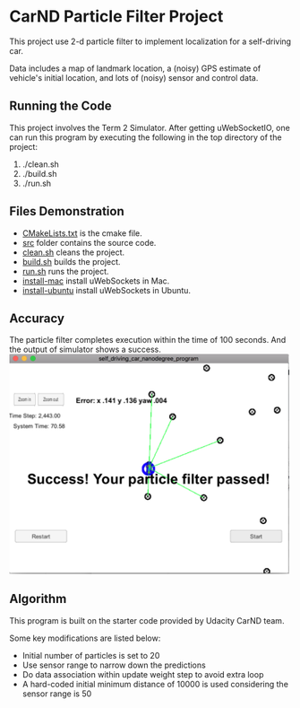 # CarND Particle Filter Project
This project use 2-d particle filter to implement localization for a self-driving car.

Data includes a map of landmark location, a (noisy) GPS estimate of vehicle's initial location, and lots of (noisy) sensor and control data.

## Running the Code
This project involves the Term 2 Simulator. After getting uWebSocketIO, one can run this program by executing the following in the top directory of the project:

1. ./clean.sh
2. ./build.sh
3. ./run.sh

## Files Demonstration

* [CMakeLists.txt](CMakeLists.txt) is the cmake file.
* [src](src) folder contains the source code.
* [clean.sh](clean.sh) cleans the project.
* [build.sh](build.sh) builds the project.
* [run.sh](run.sh) runs the project.
* [install-mac](install-mac.sh) install uWebSockets in Mac.
* [install-ubuntu](install-ubuntu.sh) install uWebSockets in Ubuntu.

## Accuracy
The particle filter completes execution within the time of 100 seconds. And the output of simulator shows a success.
<img src="https://github.com/jane212/CarND-Kidnapped-Vehicle/blob/master/output.png" width="500">

## Algorithm
This program is built on the starter code provided by Udacity CarND team.

Some key modifications are listed below:

* Initial number of particles is set to 20
* Use sensor range to narrow down the predictions
* Do data association within update weight step to avoid extra loop
* A hard-coded initial minimum distance of 10000 is used considering the sensor range is 50
